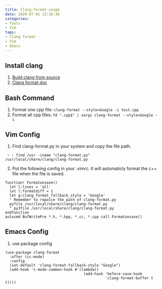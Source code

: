 ```yaml
---
title: Clang-format-usage
date: 2020-07-01 13:16:38
categories:
- Tools
- Vim
tags:
- Clang format
- Vim
- Emacs
---
```


## Install clang
1. [Build clang from source](http://clang.llvm.org/get_started.html)
1. [Clang format doc](http://clang.llvm.org/docs/ClangFormat.html)

## Bash Command
1. Format one cpp file:
`clang-format --style=Google -i test.cpp`
2. Format all cpp files:
`fd ".cpp$" | xargs clang-format --style=Google -i`

## Vim Config
1. Find clang-format.py in your system and copy the file path.

``` shell
 ~ : find /usr -iname "clang-format.py"
/usr/local/share/clang/clang-format.py
```

2. Put the following config in your .vimrc. It will automaticly format the c++ file when the file is saved.

```
function! Formatonsave()
  let l:lines = 'all'
  let l:formatdiff = 1
  let g:clang_format_fallback_style = 'Google'
  " Remember to repalce the path of clang-format.py
  pyfile /usr/local/share/clang/clang-format.py
  " py3file /usr/local/share/clang/clang-format.py
endfunction
autocmd BufWritePre *.h, *.hpp, *.cc, *.cpp call Formatonsave()

```

## Emacs Config
1. use package config

``` emacs-lisp
(use-package clang-format
  :after (cc-mode)
  :config
  (set-default 'clang-format-fallback-style "Google")
  (add-hook 'c-mode-common-hook #'(lambda()
                                    (add-hook 'before-save-hook
                                              'clang-format-buffer t t))))
```
